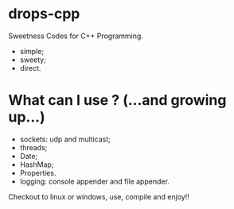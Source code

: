 drops-cpp
=========

Sweetness Codes for C++ Programming.

- simple;
- sweety;
- direct.

What can I use ? (...and growing up...)
=========
- sockets: udp and multicast;
- threads;
- Date;
- HashMap;
- Properties.
- logging: console appender and file appender.

Checkout to linux or windows, use, compile and enjoy!!
